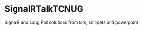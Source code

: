SignalRTalkTCNUG
================

SignalR and Long Poll solutions from talk, snippets and powerpoint
